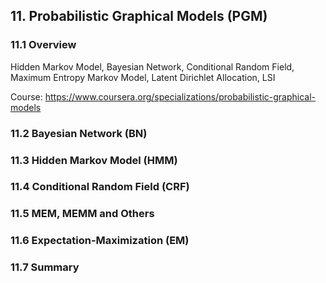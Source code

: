 
## 11. Probabilistic Graphical Models (PGM)
### 11.1 Overview

Hidden Markov Model, Bayesian Network, Conditional Random Field, Maximum Entropy Markov Model, Latent Dirichlet Allocation, LSI

Course: https://www.coursera.org/specializations/probabilistic-graphical-models

### 11.2 Bayesian Network (BN)

### 11.3 Hidden Markov Model (HMM)

### 11.4 Conditional Random Field (CRF)

### 11.5 MEM, MEMM and Others

### 11.6 Expectation-Maximization (EM)

### 11.7 Summary

